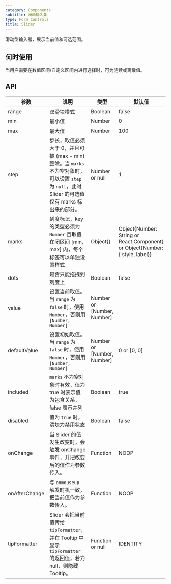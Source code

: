 ```yaml
---
category: Components
subtitle: 滑动输入条
type: Form Controls
title: Slider
---
```


滑动型输入器，展示当前值和可选范围。

## 何时使用

当用户需要在数值区间/自定义区间内进行选择时，可为连续或离散值。

## API

| 参数       | 说明            | 类型         | 默认值       |
|------------|----------------|-------------|--------------|
| range          | 双滑块模式 | Boolean          | false
| min            | 最小值 | Number			| 0
| max            | 最大值 | Number			| 100
| step           | 步长，取值必须大于 0，并且可被 (max - min) 整除。当 `marks` 不为空对象时，可以设置 `step` 为 `null`，此时 Slider 的可选值仅有 marks 标出来的部分。 | Number or null	| 1
| marks          | 刻度标记，key 的类型必须为 `Number` 且取值在闭区间 [min, max] 内，每个标签可以单独设置样式 | Object{} | Object{Number: String or React.Component} or Object{Number: { style, label}}
| dots           | 是否只能拖拽到刻度上 | Boolean | false
| value          | 设置当前取值。当 `range` 为 `false` 时，使用 `Number`，否则用 `[Number, Number]`   | Number or [Number, Number] |
| defaultValue   | 设置初始取值。当 `range` 为 `false` 时，使用 `Number`，否则用 `[Number, Number]`   | Number or [Number, Number] | 0 or [0, 0]
| included       | `marks` 不为空对象时有效，值为 true 时表示值为包含关系，false 表示并列 | Boolean			 | true
| disabled       | 值为 `true` 时，滑块为禁用状态 | Boolean 			| false
| onChange       | 当 Slider 的值发生改变时，会触发 onChange 事件，并把改变后的值作为参数传入。 | Function | NOOP
| onAfterChange  | 与 `onmouseup` 触发时机一致，把当前值作为参数传入。 | Function        | NOOP
| tipFormatter   | Slider 会把当前值传给 `tipFormatter`，并在 Tooltip 中显示 `tipFormatter` 的返回值，若为 null，则隐藏 Tooltip。 | Function or null | IDENTITY
